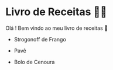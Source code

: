 # Livro de Receitas :man_cook:

Olá ! Bem vindo ao meu livro de receitas :clap:

- Strogonoff de Frango

- Pavê

- Bolo de Cenoura
